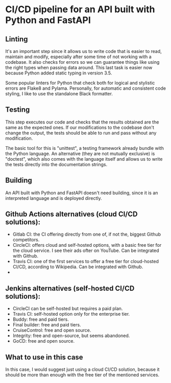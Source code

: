
# CI/CD pipeline for an API built with Python and FastAPI

## Linting

It's an important step since it allows us to write code that is easier to read, maintain and modify, especially after some time of not working with a codebase. It also checks for errors so we can guarantee things like using the right types when passing data around. This last task is easier now because Python added static typing in version 3.5.

Some popular linters for Python that check both for logical and stylistic errors are Flake8 and Pylama. Personally, for automatic and consistent code styling, I like to use the standalone Black formatter.

## Testing

This step executes our code and checks that the results obtained are the same as the expected ones. If our modifications to the codebase don't change the output, the tests should be able to run and pass without any modification.

The basic tool for this is "unittest", a testing framework already bundle with the Python language. An alternative (they are not mutually exclusive) is "doctest", which also comes with the language itself and allows us to write the tests directly into the documentation strings.

## Building

An API built with Python and FastAPI doesn't need building, since it is an interpreted language and is deployed directly.

## Github Actions alternatives (cloud CI/CD solutions):

-   Gitlab CI: the CI offering directly from one of, if not the, biggest Github competitors.
-   CircleCI: offers cloud and self-hosted options, with a basic free tier for the cloud service. I see their ads ofter on YouTube. Can be integrated with Github.
-   Travis CI: one of the first services to offer a free tier for cloud-hosted CI/CD, according to Wikipedia. Can be integrated with Github.
-     
    

## Jenkins alternatives (self-hosted CI/CD solutions):

-   CircleCI can be self-hosted but requires a paid plan.
-   Travis CI: self-hosted option only for the enterprise tier.
-   Buddy: free and paid tiers.
-   Final builder: free and paid tiers.
-   CruiseControl: free and open source.
-   Integrity: free and open-source, but seems abandoned.
-   GoCD: free and open source.

## What to use in this case

In this case, I would suggest just using a cloud CI/CD solution, because it should be more than enough with the free tier of the mentioned services.
